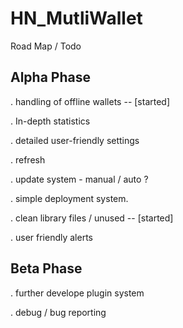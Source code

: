 # HN_MutliWallet


Road Map / Todo

## Alpha Phase

. handling of offline wallets -- [started]

. In-depth statistics

. detailed user-friendly settings

. refresh 

. update system - manual / auto ?

. simple deployment system.

. clean library files / unused -- [started] 

. user friendly alerts

## Beta Phase

. further develope plugin system

. debug / bug reporting 
